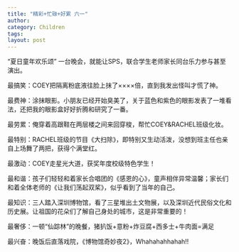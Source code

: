 ```yaml
---
title: "精彩+忙碌+好累 六一"
author:
category: Children
tags: 
layout: post
---
```

“夏日童年欢乐颂”   一台晚会，就能让SPS，联合学生老师家长同台乐力参与甚至演出。

最搞笑：COEY把隔离粉底液往脸上抹了××××倍，直到我发出怪叫才慌了神。

最费神：涂抹眼影。小朋友已经开始臭美了，关于蓝色和紫色的眼影发表了一堆看法，还把我的眼影盒好好折腾和研究了一番。

最劳累：俺穿着高跟鞋在两层楼之间来回穿梭，帮忙COEY&RACHEL班级化妆。

最特别：RACHEL班级的节目《大扫除》，即特别又生动活泼，没想到班主任也亲自上场舞了两把，获得个满堂红。

最激动：COEY走星光大道，获奖年度校级特色学生！

最和谐：孩子们轻轻和着家长合唱团的《感恩的心》，童声相伴异常温馨；家长们和着全体老师的《让我们荡起双桨》，似乎看到了当年的自己。

最知识：三人踏入深圳博物馆，看了三星堆出土文物展，以及深圳近代民俗文化和历史展。让祖国的花朵们了解自己身处的城市，这是非常重要的！

最奢侈：一顿“仙踪林”的晚餐，猪扒饭+意粉+炸豆腐+西多士+牛肉面=满足

最兴奋：晚饭后直落戏院，《博物馆奇妙夜2》，Whahahahhahah!!

